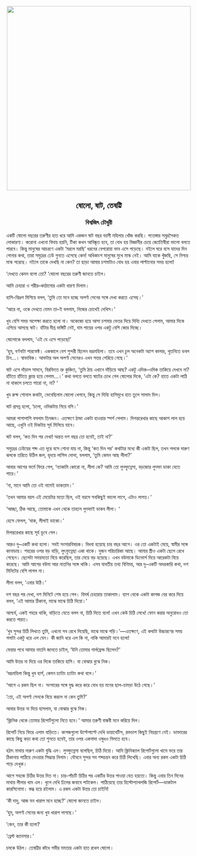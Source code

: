 <div align=center> <img align=center src='../images/prothomalo/ষোলো,-ষাট,-তেষট্টি@বিশ্বজিৎ-চৌধুরী' width=500px >

<h2 align=center>ষোলো, ষাট, তেষট্টি</h4><h3 align=center>বিশ্বজিৎ চৌধুরী</h3></div>

একটি ষোলো বছরের তরুণীর হাত ধরে আমি একজন ষাট বছর বয়সী মহিলার খোঁজ করছি। পতেঙ্গার সমুদ্রসৈকত লোকারণ্য। করোনা এখনো বিদায় হয়নি, টিকা কখন আবিষ্কৃত হবে, তা বোধ হয় বিজ্ঞানীর চেয়ে জ্যোতিষীরা ভালো বলতে পারবে। কিন্তু মানুষের আচরণে একটা ‘মরলে মরছি’ ধরনের বেপরোয়া ভাব এসে পড়েছে। নইলে ঘরে বসে যাদের দিন গোনার কথা, তারা সমুদ্রের ঢেউ গুনতে এসেছে কেন! অধিকাংশ মানুষের মুখে মাস্ক নেই। আমি যাকে খুঁজছি, সে নিশ্চয় মাস্ক পরেছে। নইলে তাকে দেখছি না কেন? তা ছাড়া আমার চশমাটাও বোধ হয় এবার পাল্টানোর সময় হলো!

‘দেখতে কেমন বলো তো? ‘ষোলো বছরের তরুণী জানতে চাইল।

আমি চেহারা ও শরীর–কাঠামোর একটা ধারণা দিলাম।

হাসি-বিদ্রূপ মিশিয়ে বলল, ‘তুমি তো মনে হচ্ছে অপর্ণা সেনের সঙ্গে দেখা করতে এসেছ।’

‘আরে না, ওকে দেখতে যেমন তা–ই বললাম, নিজের চোখেই দেখিস।’

খুব বেশি সময় অপেক্ষা করতে হলো না। অকেজো হয়ে আসা চশমার ভেতর দিয়ে দিব্যি দেখতে পেলাম, আমার দিকে এগিয়ে আসছে ষাট। হাঁটার দীপ্ত ভঙ্গিটি নেই, বাম পায়ের ওপর একটু বেশি জোর দিচ্ছে।

ষোলোকে বললাম, ‘এই যে এসে পড়েছে!’

‘হুম্, বর্ণনাটা পারফেক্ট। এককালে বেশ সুন্দরী ছিলেন ভদ্রমহিলা। তবে এখন চুল অনেকটা অ্যাশ কালার, থুতনিতে ডবল চিন...। স্বাভাবিক। আফটার অল অপর্ণা সেনেরও এখন সত্তর পেরিয়ে গেছে।’

ষাট এসে দাঁড়াল সামনে, বিরক্তিতে ভ্রু কুঞ্চিত, ‘তুমি ঠায় এখানে দাঁড়িয়ে আছ? একটু এদিক–ওদিক তাকিয়ে দেখবে না? হাঁটতে হাঁটতে ক্লান্ত হয়ে গেলাম...।’ কথা বলতে বলতে ষাটের চোখ গেল ষোলোর দিকে, ‘এটা কে? হাতে একটা লাঠি না থাকলে চলতে পারো না, না? ‘

খুব রুক্ষ শোনাল কথাটা, ভেবেছিলাম ষোলো খেপবে, কিন্তু সে দিব্যি হাসিমুখে হাত তুলে সালাম দিল।

ষাট প্রসন্ন হলো, ‘চলো, ওদিকটায় গিয়ে বসি।’

আমরা পাশাপাশি বসলাম তিনজন। এতক্ষণে ঠান্ডা একটা হাওয়ার স্পর্শ পেলাম। দিগন্তরেখার কাছে আকাশ লাল হয়ে আছে, এখুনি ওই দিকটায় সূর্য মিলিয়ে যাবে।

ষাট বলল, ‘কত দিন পর দেখা! অন্তত দশ বছর তো হবেই, তাই না?’

সমুদ্রের ঢেউয়ের শব্দ এত দূরে বসে শোনা যায় না, কিন্তু ‘কত দিন পর’ কথাটার মধ্যে কী একটা ছিল, তখন পলকে দারুণ ঝলকে তরিতে উঠিল জল, হৃদয়ে লাগিল দোলা, বললাম, ‘তুমি কেমন আছ লীলা?’

আবার আগের ফর্মে ফিরে গেল, ‘ন্যাকামি কোরো না, লীলা কে? আমি তো লুত্ফুন্নেসা, বড়জোর লুত্ফা ডাকা যেতে পারে।’

‘না, মানে আমি তো ওই নামেই ডাকতাম।’

‘তখন আমার বয়স এই মেয়েটার মতো ছিল, ওই বয়সে সবকিছুই ভালো লাগে, এটাও লাগত।’

‘আচ্ছা, ঠিক আছে, তোমাকে এখন থেকে তাহলে লুত্ফাই ডাকব লীলা। ‘

হেসে ফেলল, ‘থাক, লীলাই ডাকো।’

দিগন্তরেখার কাছে সূর্য ডুবে গেল।

আরও দু–একটি কথা হলো। সবই সংসারবিষয়ক। বিধবা হয়েছে চার বছর আগে। ওর তো একটাই মেয়ে, স্বামীর সঙ্গে কানাডায়। শহরের ওপর বড় বাড়ি, লুৎফুন্নেছা একা থাকে। দুজন পরিচারিকা আছে। আমার স্ত্রীও একটা ছেলে রেখে গেছেন। ছেলেটা সময়মতো বিয়ে করেছিল, তার মেয়ে বড় হয়েছে। এখন বউমাকে ডিভোর্স দিয়ে আরেকটা বিয়ে করেছে। আমি আগের বউমা আর নাতনির সঙ্গে থাকি। এসব যাবতীয় তথ্য বিনিময়, আর দু–একটি অদরকারি কথা, দশ মিনিটের বেশি লাগল না।

লীলা বলল, ‘এবার উঠি।’

দশ বছর পর দেখা, দশ মিনিটে শেষ হয়ে গেল। বিমর্ষ চেহারায় তাকালাম। ব্যাগ থেকে একটা কাগজ বের করে দিয়ে বলল, ‘এই আমার ঠিকানা, মাঝে মাঝে চিঠি দিয়ো।’

আশ্চর্য, একই শহরে থাকি, বাড়িতে যেতে বলল না, চিঠি দিতে বলে! এখন কেউ চিঠি লেখে! ফোন করার অনুরোধও তো করতে পারত।

‘খুব সুন্দর চিঠি লিখতে তুমি, এখনো সব রেখে দিয়েছি, মাঝে মাঝে পড়ি।’—এতক্ষণে, এই কথাটা উচ্চারণের সময় গলাটা একটু ধরে এল যেন। কী জানি ধরে এল কি না, নাকি আমারই মনে হলো!

ফেরার পথে আমার নাতনি জানতে চাইল, ‘উনি তোমার গার্লফ্রেন্ড ছিলেন?’

আমি উত্তর না দিয়ে ওর দিকে তাকিয়ে হাসি। যা বোঝার বুঝে নিক।

‘ভদ্রমহিলা কিন্তু খুব হার্শ, কেমন চ্যাটাং চ্যাটাং কথা বলে।’

‘আগে এ রকম ছিল না। সংসারের সঙ্গে যুদ্ধ করে করে বোধ হয় মনের ছাল-চামড়া উঠে গেছে।’

‘তো, এই অপর্ণা সেনকে বিয়ে করলে না কেন তুমি?’

আবার উত্তর না দিয়ে হাসলাম, যা বোঝার বুঝে নিক।

‘ক্লিনিক থেকে তোমার রিপোর্টগুলো নিতে হবে।’ আমার তরুণী বান্ধবী মনে করিয়ে দিল।

রিপোর্ট নিয়ে ফিরে এলাম বাড়িতে। কাগজগুলো উল্টেপাল্টে দেখি ডায়াবেটিস, রক্তচাপ কিছুই নিয়ন্ত্রণে নেই। ডাক্তারের কাছে কিছু কড়া কথা তো শুনতে হবেই, তার ওপর একগাদা ওষুধও গিলতে হবে।

হঠাৎ মাথায় দারুণ একটা বুদ্ধি এল। লুত্ফুন্নেসা বলেছিল, চিঠি দিয়ো। আমি ক্লিনিক্যাল রিপোর্টগুলো খামে ভরে তার ঠিকানায় পাঠিয়ে দেওয়ার সিদ্ধান্ত নিলাম। যৌবনে সুন্দর সব শব্দচয়ন করে চিঠি লিখেছি। এবার অন্য রকম একটা চিঠি পড়ে দেখুক।

আগে সহজে চিঠির উত্তর দিত না। চার-পাঁচটি চিঠির পর একটির উত্তর পাওয়া যেত হয়তো। কিন্তু এবার তিন দিনের মাথায় লীলার খাম এল। খুলে দেখি ঢিলের জবাবে পাটকেল। পাঠিয়েছে তার হিস্টোপ্যাথলজি রিপোর্ট—ডাকটাল কারসিনোমা। স্তব্ধ হয়ে রইলাম। এ রকম একটা উত্তর তো চাইনি!

‘কী দাদু, আজ মন খারাপ মনে হচ্ছে?’ ষোলো জানতে চাইল।

‘হুম্, অপর্ণা সেনের জন্য খুব খারাপ লাগছে।’

‘কেন, তার কী হলো?

‘ব্রেস্ট ক্যানসার।’

চমকে উঠল। তেষট্টির কাঁধে গভীর মমতার একটা হাত রাখল ষোলো।


